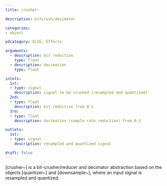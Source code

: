 ```yaml
---
title: crusher~

description: bitcrush/decimator

categories:
- object

pdcategory: ELSE, Effects

arguments:
  - description: bit reduction
    type: float
  - description: decimation
    type: float

inlets:
  1st:
  - type: signal
    description: signal to be crushed (resampled and quantized)
  2nd: 
  - type: float
    description: bit reduction from 0-1
  3rd:
  - type: float
    description: decimation (sample rate reduction) from 0-1

outlets:
  1st:
  - type: signal
    description: resampled and quantized signal

draft: false
---
```


[crusher~] is a bit-crusher/reducer and decimator abstraction based on the objects [quantizer~] and [downsample~], where an input signal is resampled and quantized.
